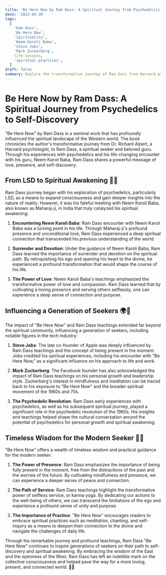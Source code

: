 ```yaml
---
title: 'Be Here Now by Ram Dass: A Spiritual Journey from Psychedelics to Self-Discovery'
date: '2023-04-30'
tags:
  [
    'Ram Dass',
    'Be Here Now',
    'Spirituality',
    'Neem Karoli Baba',
    'Steve Jobs',
    'Mark Zuckerberg',
    life-lessons,
    'spiritual-practices',
  ]
draft: false
summary: Explore the transformative journey of Ram Dass from Harvard psychologist to spiritual guru, as chronicled in his influential book "Be Here Now." Discover how his experiences with psychedelics and his guru, Neem Karoli Baba, helped shape a generation of seekers, including tech visionaries like Steve Jobs and Mark Zuckerberg.
---
```


# Be Here Now by Ram Dass: A Spiritual Journey from Psychedelics to Self-Discovery

"Be Here Now" by Ram Dass is a seminal work that has profoundly influenced the spiritual landscape of the Western world. The book chronicles the author's transformative journey from Dr. Richard Alpert, a Harvard psychologist, to Ram Dass, a spiritual seeker and beloved guru. Through his experiences with psychedelics and his life-changing encounter with his guru, Neem Karoli Baba, Ram Dass shares a powerful message of love, presence, and self-discovery.

## From LSD to Spiritual Awakening 🍄🌈

Ram Dass journey began with his exploration of psychedelics, particularly LSD, as a means to expand consciousness and gain deeper insights into the nature of reality. However, it was his fateful meeting with Neem Karoli Baba, also known as Maharaj-ji, in India that truly catalyzed his spiritual awakening:

1. **Encountering Neem Karoli Baba**: Ram Dass encounter with Neem Karoli Baba was a turning point in his life. Through Maharaj-ji's profound presence and unconditional love, Ram Dass experienced a deep spiritual connection that transcended his previous understanding of the world.

2. **Surrender and Devotion**: Under the guidance of Neem Karoli Baba, Ram Dass learned the importance of surrender and devotion on the spiritual path. By relinquishing his ego and opening his heart to the divine, he experienced a profound transformation that would shape the course of his life.

3. **The Power of Love**: Neem Karoli Baba's teachings emphasized the transformative power of love and compassion. Ram Dass learned that by cultivating a loving presence and serving others selflessly, one can experience a deep sense of connection and purpose.

## Influencing a Generation of Seekers 🌍🌠

The impact of "Be Here Now" and Ram Dass teachings extended far beyond the spiritual community, influencing a generation of seekers, including notable figures in the tech industry:

1. **Steve Jobs**: The late co-founder of Apple was deeply influenced by Ram Dass teachings and the concept of being present in the moment. Jobs credited his spiritual experiences, including his encounter with "Be Here Now," as a significant influence on his approach to life and work.

2. **Mark Zuckerberg**: The Facebook founder has also acknowledged the impact of Ram Dass teachings on his personal growth and leadership style. Zuckerberg's interest in mindfulness and meditation can be traced back to his exposure to "Be Here Now" and the broader spiritual movement of the 1960s and 70s.

3. **The Psychedelic Revolution**: Ram Dass early experiences with psychedelics, as well as his subsequent spiritual journey, played a significant role in the psychedelic revolution of the 1960s. His insights and teachings helped shape the cultural conversation around the potential of psychedelics for personal growth and spiritual awakening.

## Timeless Wisdom for the Modern Seeker 📖✨

"Be Here Now" offers a wealth of timeless wisdom and practical guidance for the modern seeker:

1. **The Power of Presence**: Ram Dass emphasizes the importance of being fully present in the moment, free from the distractions of the past and the worries of the future. By cultivating mindfulness and presence, we can experience a deeper sense of peace and connection.

2. **The Path of Service**: Ram Dass teachings highlight the transformative power of selfless service, or karma yoga. By dedicating our actions to the well-being of others, we can transcend the limitations of the ego and experience a profound sense of unity and purpose.

3. **The Importance of Practice**: "Be Here Now" encourages readers to embrace spiritual practices such as meditation, chanting, and self-inquiry as a means to deepen their connection to the divine and navigate the challenges of daily life.

Through his remarkable journey and profound teachings, Ram Dass "Be Here Now" continues to inspire generations of seekers on their path to self-discovery and spiritual awakening. By embracing the wisdom of the East and the openness of the West, Ram Dass has left an indelible mark on the collective consciousness and helped pave the way for a more loving, present, and connected world. 🙏💜
